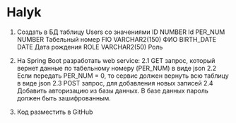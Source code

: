 # Halyk
1.	Создать в БД таблицу Users со значениями
ID	NUMBER	Id
PER_NUM	NUMBER	Табельный номер
FIO	VARCHAR2(150)	ФИО
BIRTH_DATE	DATE	Дата рождения
ROLE	VARCHAR2(50)	Роль

2.	На Spring Boot разработать web service:
2.1	GET запрос, который вернет данные по табельному номеру (PER_NUM)  в виде  json
2.2	Eсли передать  PER_NUM = 0, то сервис должен вернуть всю таблицу в виде json
2.3	POST запрос, для добавления новых записей
2.4	Добавить авторизацию из базы данных. В базе данных пароль должен быть зашифрованным.
3.	Код разместить в GitHub 

